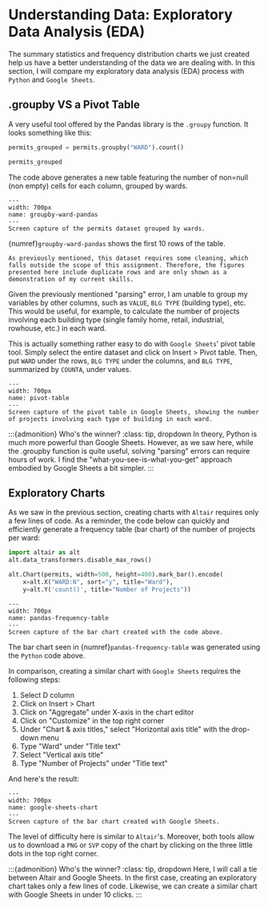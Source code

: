 # Understanding Data: Exploratory Data Analysis (EDA)

The summary statistics and frequency distribution charts we just created help us have a better understanding of the data we are dealing with. In this section, I will compare my exploratory data analysis (EDA) process with `Python` and `Google Sheets`.

## .groupby VS a Pivot Table

A very useful tool offered by the Pandas library is the `.groupy` function. It looks something like this:

```python
permits_grouped = permits.groupby("WARD").count()

permits_grouped
```

The code above generates a new table featuring the number of non=null (non empty) cells for each column, grouped by wards.

```{figure} images/2022-12-11_ass-8_groupby-ward-pandas.png
---
width: 700px
name: groupby-ward-pandas
---
Screen capture of the permits dataset grouped by wards.
```

{numref}`groupby-ward-pandas` shows the first 10 rows of the table.

```{margin} A messy dataset...
As previously mentioned, this dataset requires some cleaning, which falls outside the scope of this assignment. Therefore, the figures presented here include duplicate rows and are only shown as a demonstration of my current skills.
```

Given the previously mentioned "parsing" error, I am unable to group my variables by other columns, such as `VALUE`, `BLG TYPE` (building type), etc. This would be useful, for example, to calculate the number of projects involving each building type (single family home, retail, industrial, rowhouse, etc.) in each ward.

This is actually something rather easy to do with `Google Sheets`' pivot table tool. Simply select the entire dataset and click on Insert > Pivot table. Then, put `WARD` under the rows, `BLG TYPE` under the columns, and `BLG TYPE`, summarized by `COUNTA`, under values.

```{figure} images/2022-12-11_ass-8_pivot-table.png
---
width: 700px
name: pivot-table
---
Screen capture of the pivot table in Google Sheets, showing the number of projects involving each type of building in each ward.
```

:::{admonition} Who's the winner?
:class: tip, dropdown
In theory, Python is much more powerful than Google Sheets. However, as we saw here, while the .groupby function is quite useful, solving "parsing" errors can require hours of work. I find the "what-you-see-is-what-you-get" approach embodied by Google Sheets a bit simpler.
:::

## Exploratory Charts

As we saw in the previous section, creating charts with `Altair` requires only a few lines of code. As a reminder, the code below can quickly and efficiently generate a frequency table (bar chart) of the number of projects per ward:

```python
import altair as alt
alt.data_transformers.disable_max_rows()

alt.Chart(permits, width=500, height=400).mark_bar().encode(
    x=alt.X("WARD:N", sort="y", title="Ward"),
    y=alt.Y('count()', title="Number of Projects"))
```

```{figure} images/2022-12-11_ass-8_pandas-frequency-table.png
---
width: 700px
name: pandas-frequency-table
---
Screen capture of the bar chart created with the code above.
```

The bar chart seen in {numref}`pandas-frequency-table` was generated using the `Python` code above.

In comparison, creating a similar chart with `Google Sheets` requires the following steps:

1. Select D column
1. Click on Insert > Chart
1. Click on "Aggregate" under X-axis in the chart editor
1. Click on "Customize" in the top right corner
1. Under "Chart & axis titles," select "Horizontal axis title" with the drop-down menu
1. Type "Ward" under "Title text"
1. Select "Vertical axis title"
1. Type "Number of Projects" under "Title text"

And here's the result:

```{figure} images/2022-12-11_ass-8_google-sheets-chart.png
---
width: 700px
name: google-sheets-chart
---
Screen capture of the bar chart created with Google Sheets.
```

The level of difficulty here is similar to `Altair`'s. Moreover, both tools allow us to download a `PNG` or `SVP` copy of the chart by clicking on the three little dots in the top right corner.

:::{admonition} Who's the winner?
:class: tip, dropdown
Here, I will call a tie between Altair and Google Sheets. In the first case, creating an exploratory chart takes only a few lines of code. Likewise, we can create a similar chart with Google Sheets in under 10 clicks.
:::